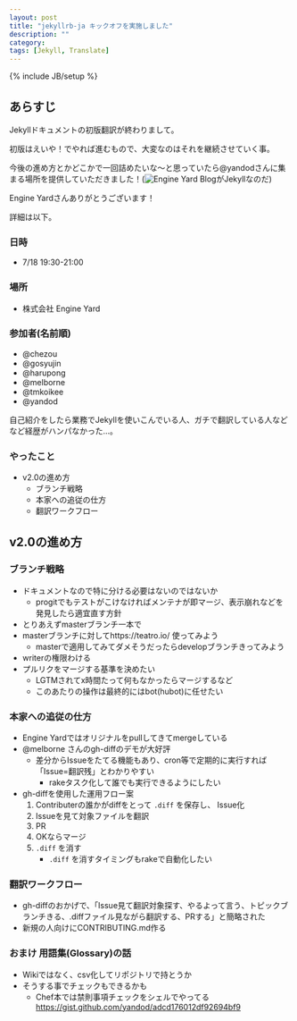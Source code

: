 ```yaml
---
layout: post
title: "jekyllrb-ja キックオフを実施しました"
description: ""
category: 
tags: [Jekyll, Translate]
---
```

{% include JB/setup %}

## あらすじ

Jekyllドキュメントの初版翻訳が終わりまして。

初版はえいや！でやれば進むもので、大変なのはそれを継続させていく事。

今後の進め方とかどこかで一回詰めたいな〜と思っていたら@yandodさんに集まる場所を提供していただきました！(![Engine Yard Blog](http://www.engineyard.co.jp/blog/)がJekyllなのだ)

Engine Yardさんありがとうございます！

詳細は以下。

### 日時

- 7/18 19:30-21:00

### 場所

- 株式会社 Engine Yard

### 参加者(名前順)

- @chezou
- @gosyujin
- @harupong
- @melborne
- @tmkoikee
- @yandod

自己紹介をしたら業務でJekyllを使いこんでいる人、ガチで翻訳している人などなど経歴がハンパなかった…。

### やったこと

- v2.0の進め方
  - ブランチ戦略
  - 本家への追従の仕方
  - 翻訳ワークフロー

## v2.0の進め方

### ブランチ戦略

- ドキュメントなので特に分ける必要はないのではないか
  - progitでもテストがこけなければメンテナが即マージ、表示崩れなどを発見したら適宜直す方針
- とりあえずmasterブランチ一本で
- masterブランチに対してhttps://teatro.io/ 使ってみよう
  - masterで適用してみてダメそうだったらdevelopブランチきってみよう
- writerの権限わける
- プルリクをマージする基準を決めたい
  - LGTMされてx時間たって何もなかったらマージするなど
  - このあたりの操作は最終的にはbot(hubot)に任せたい

### 本家への追従の仕方

- Engine Yardではオリジナルをpullしてきてmergeしている
- @melborne さんのgh-diffのデモが大好評
   - 差分からIssueをたてる機能もあり、cron等で定期的に実行すれば「Issue=翻訳残」とわかりやすい
     - rakeタスク化して誰でも実行できるようにしたい
- gh-diffを使用した運用フロー案
   1. Contributerの誰かがdiffをとって `.diff` を保存し、 Issue化
   2. Issueを見て対象ファイルを翻訳
   3. PR
   4. OKならマージ
   5. `.diff` を消す
        - `.diff` を消すタイミングもrakeで自動化したい

### 翻訳ワークフロー

- gh-diffのおかげで、「Issue見て翻訳対象探す、やるよって言う、トピックブランチきる、.diffファイル見ながら翻訳する、PRする」と簡略された
- 新規の人向けにCONTRIBUTING.md作る

### おまけ 用語集(Glossary)の話

- Wikiではなく、csv化してリポジトリで持とうか
- そうする事でチェックもできるかも
   - Chef本では禁則事項チェックをシェルでやってる https://gist.github.com/yandod/adcd176012df92694bf9
